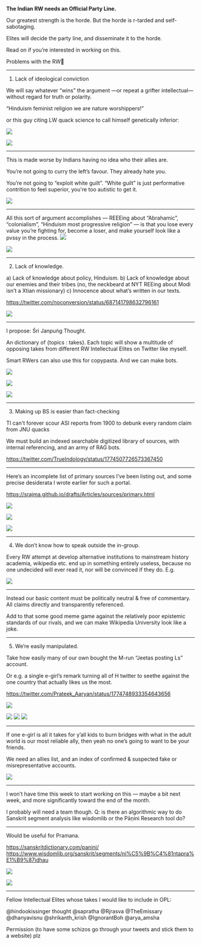 
**The Indian RW needs an Official Party Line.**

Our greatest strength is the horde. But the horde is r-tarded and self-sabotaging.

Elites will decide the party line, and disseminate it to the horde.

Read on if you’re interested in working on this.

Problems with the RW🧵

---

1. Lack of ideological conviction

We will say whatever “wins” the argument —or repeat a grifter intellectual— without regard for truth or polarity.

“Hinduism feminist religion we are nature worshippers!”

or this guy citing LW quack science to call himself genetically inferior:

![](../-attachments/retardation/Pasted%20image%2020240401212455.png)

![](../-attachments/retardation/Pasted%20image%2020240401212916.png)

---

This is made worse by Indians having no idea who their allies are.

You’re not going to curry the left’s favour. They already hate you.

You’re not going to “exploit white guilt”. “White guilt” is just performative contrition to feel superior, you're too autistic to get it.

![](../-attachments/retardation/Pasted%20image%2020240401213527.png)

---

All this sort of argument accomplishes — REEEing about “Abrahamic”, “colonialism”, “Hinduism most progressive religion” — is that you lose every value you’re fighting for, become a loser, and make yourself look like a pvssy in the process.
![](../-attachments/retardation/GKFNo1XWkAAHieo%201.jpeg)

![](../-attachments/retardation/Pasted%20image%2020240402035732.png)

---

2. Lack of knowledge.

a) Lack of knowledge about policy, Hinduism.
b) Lack of knowledge about our enemies and their tribes (no, the neckbeard at NYT REEing about Modi isn’t a Xtian missionary)
c) Innocence about what’s written in our texts.

https://twitter.com/noconversion/status/687141798632796161

![](../-attachments/retardation/Pasted%20image%2020240401223507.png)

---

I propose: Śri Janpuṅg Thought.

An dictionary of {topics : takes}. Each topic will show a multitude of opposing takes from different RW Intellectual Elites on Twitter like myself.

Smart RWers can also use this for copypasta. And we can make bots.

![](../-attachments/pramanaproposal/Pasted%20image%2020240402025200.png)

![](../-attachments/pramanaproposal/Pasted%20image%2020240402035435.png)

![](../-attachments/pramanaproposal/Pasted%20image%2020240402021334.png)

---

3. Making up BS is easier than fact-checking

TI can't forever scour ASI reports from 1900 to debunk every random claim from JNU quacks

We must build an indexed searchable digitized library of sources, with internal referencing, and an army of RAG bots.

https://twitter.com/TrueIndology/status/1774507726573367450

---

Here’s an incomplete list of primary sources I’ve been listing out, and some precise desiderata I wrote earlier for such a portal.

https://srajma.github.io/drafts/Articles/sources/primary.html

![](../-attachments/pramanaproposal/Pasted%20image%2020240402031027.png)

![](../-attachments/pramanaproposal/Pasted%20image%2020240402031101.png)

![](../-attachments/pramanaproposal/Pasted%20image%2020240402033231.png)

---

4. We don’t know how to speak outside the in-group.

Every RW attempt at develop alternative institutions to mainstream history academia, wikipedia etc. end up in something entirely useless, because no one undecided will ever read it, nor will be convinced if they do. E.g.

![](../-attachments/retardation/Pasted%20image%2020240401205922.png)

---

Instead our basic content must be politically neutral & free of commentary. All claims directly and transparently referenced.

Add to that some good meme game against the relatively poor epistemic standards of our rivals, and we can make Wikipedia University look like a joke.

---

5. We’re easily manipulated.

Take how easily many of our own bought the M-run “Jeetas posting Ls” account.

Or e.g. a single e-girl’s remark turning all of H twitter to seethe against the one country that actually likes us the most.

https://twitter.com/Prateek_Aaryan/status/1774748933354643656

![](../-attachments/retardation/Pasted%20image%2020240402010656.png)

![](../-attachments/retardation/Pasted%20image%2020240402011813.png)
![](../-attachments/retardation/Pasted%20image%2020240402012128.png)
![](../-attachments/retardation/GJwDoWXXwAACXfA.jpeg)

---

If one e-girl is all it takes for y’all kids to burn bridges with what in the adult world is our most reliable ally, then yeah no one’s going to want to be your friends.

We need an allies list, and an index of confirmed & suspected fake or misrepresentative accounts.

![](../-attachments/pramanaproposal/Pasted%20image%2020240402015840.png)

---

I won’t have time this week to start working on this — maybe a bit next week, and more significantly toward the end of the month.

I probably will need a team though. Q: is there an algorithmic way to do Sanskrit segment analysis like wisdomlib or the Pāṇini Research tool do?

---

Would be useful for Pramana.

https://sanskritdictionary.com/panini/
https://www.wisdomlib.org/sanskrit/segments/ni%C5%9B%C4%81ntapra%E1%B9%87idhau

![](../-attachments/Pasted%20image%2020240402162926.png)

![](../-attachments/Pasted%20image%2020240402163011.png)

---

Fellow Intellectual Elites whose takes I would like to include in OPL:

@hindookissinger thought
@sapratha
@Rjrasva
@TheEmissary
@dhanyavisnu
@shrikanth_krish
@IgnorantBoh
@arya_amsha

Permission (to have some schizos go through your tweets and stick them to a website) plz